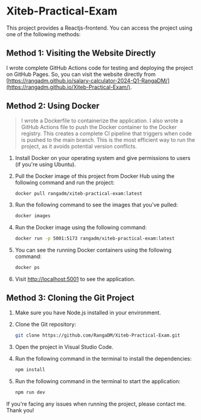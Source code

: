 # Xiteb-Practical-Exam

This project provides a Reactjs-frontend. You can access the project using one of the following methods:

## Method 1: Visiting the Website Directly

I wrote complete GitHub Actions code for testing and deploying the project on GitHub Pages. So, you can visit the website directly from [https://rangadm.github.io/salary-calculator-2024-Q1-RangaDM/](https://rangadm.github.io/Xiteb-Practical-Exam/).

## Method 2: Using Docker

> I wrote a Dockerfile to containerize the application. I also wrote a GitHub Actions file to push the Docker container to the Docker registry. This creates a complete CI pipeline that triggers when code is pushed to the main branch. This is the most efficient way to run the project, as it avoids potential version conflicts.

1. Install Docker on your operating system and give permissions to users (if you're using Ubuntu).
2. Pull the Docker image of this project from Docker Hub using the following command and run the project:

    ```bash
    docker pull rangadm/xiteb-practical-exam:latest
    ```

3. Run the following command to see the images that you've pulled:

    ```bash
    docker images
    ```

4. Run the Docker image using the following command:

    ```bash
    docker run -p 5001:5173 rangadm/xiteb-practical-exam:latest
    ```

5. You can see the running Docker containers using the following command:

    ```bash
    docker ps
    ```

6. Visit [http://localhost:5001](http://localhost:5001) to see the application.

## Method 3: Cloning the Git Project

1. Make sure you have Node.js installed in your environment.
2. Clone the Git repository:

    ```bash
    git clone https://github.com/RangaDM/Xiteb-Practical-Exam.git
    ```

3. Open the project in Visual Studio Code.
4. Run the following command in the terminal to install the dependencies:

    ```bash
    npm install
    ```

5. Run the following command in the terminal to start the application:

    ```bash
    npm run dev
    ```

If you're facing any issues when running the project, please contact me. Thank you!
